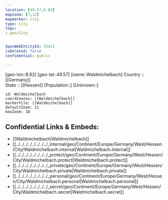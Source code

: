 ```yaml
---
location: [49.57,8.82] 
mapzoom: [7,12] 
mapmarker: city 
type: City
tags:
- geo/City


SpocWebEntityId: 35413
isDeleted: false
confidential: public

---
```

[geo-lon::8.82] 
[geo-lat::49.57] 
[name::Waldmichelbach] 
Country :: [[Germany]]  
State :: [[Hessen]] 
[Population::] 
[Unknown::] 


```leaflet
id: Waldmichelbach
coordinates: [[Waldmichelbach]] 
markerFile: [[Waldmichelbach]] 
defaultZoom: 11 
maxZoom: 18
```


## Confidential Links & Embeds: 
- [[Waldmichelbach|Waldmichelbach]]  
- [[../../../../../../../../_internal/geo/Continent/Europe/Germany/West/Hessen/City/Waldmichelbach.internal|Waldmichelbach.internal]] 
- [[../../../../../../../../_protect/geo/Continent/Europe/Germany/West/Hessen/City/Waldmichelbach.protect|Waldmichelbach.protect]] 
- [[../../../../../../../../_private/geo/Continent/Europe/Germany/West/Hessen/City/Waldmichelbach.private|Waldmichelbach.private]] 
- [[../../../../../../../../_personal/geo/Continent/Europe/Germany/West/Hessen/City/Waldmichelbach.personal|Waldmichelbach.personal]] 
- [[../../../../../../../../_secret/geo/Continent/Europe/Germany/West/Hessen/City/Waldmichelbach.secret|Waldmichelbach.secret]] 
